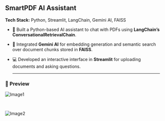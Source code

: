 ## SmartPDF AI Assistant

**Tech Stack:** Python, Streamlit, LangChain, Gemini AI, FAISS  

- 📝 Built a Python-based AI assistant to chat with PDFs using **LangChain’s ConversationalRetrievalChain**.  
- 🔎 Integrated **Gemini AI** for embedding generation and semantic search over document chunks stored in **FAISS**.  
- 💻 Developed an interactive interface in **Streamlit** for uploading documents and asking questions.

  ---

### 🚀 Preview

![Image1](https://raw.githubusercontent.com/RSMIT01/Project-Images/main/smart_pdf1.png)

&nbsp;

![Image2](https://raw.githubusercontent.com/RSMIT01/Project-Images/main/smart_pdf2.png)

